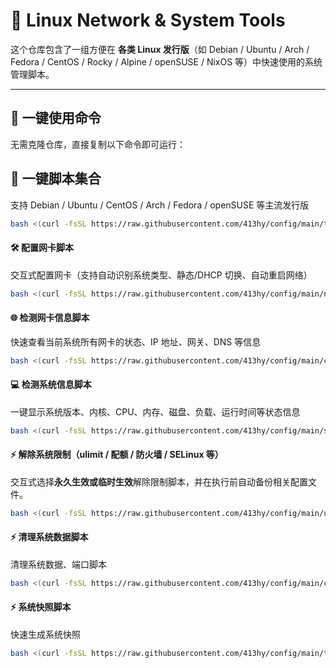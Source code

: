 # 🧩 Linux Network & System Tools

这个仓库包含了一组方便在 **各类 Linux 发行版**（如 Debian / Ubuntu / Arch / Fedora / CentOS / Rocky / Alpine / openSUSE / NixOS 等）中快速使用的系统管理脚本。

---

## 🚀 一键使用命令

无需克隆仓库，直接复制以下命令即可运行：

## 🧹 一键脚本集合
支持 Debian / Ubuntu / CentOS / Arch / Fedora / openSUSE 等主流发行版
```bash
bash <(curl -fsSL https://raw.githubusercontent.com/413hy/config/main/tools.sh)
```


#### 🛠️ 配置网卡脚本
交互式配置网卡（支持自动识别系统类型、静态/DHCP 切换、自动重启网络）  
```bash
bash <(curl -fsSL https://raw.githubusercontent.com/413hy/config/main/netconfig.sh)
```

#### 🌐 检测网卡信息脚本
快速查看当前系统所有网卡的状态、IP 地址、网关、DNS 等信息
```bash
bash <(curl -fsSL https://raw.githubusercontent.com/413hy/config/main/check.sh)
```

#### 💻 检测系统信息脚本
一键显示系统版本、内核、CPU、内存、磁盘、负载、运行时间等状态信息
```bash
bash <(curl -fsSL https://raw.githubusercontent.com/413hy/config/main/system.sh)
```

#### ⚡ 解除系统限制（ulimit / 配额 / 防火墙 / SELinux 等）
交互式选择**永久生效或临时生效**解除限制脚本，并在执行前自动备份相关配置文件。
```bash
bash <(curl -fsSL https://raw.githubusercontent.com/413hy/config/main/unlimit.sh)
```

#### ⚡ 清理系统数据脚本
清理系统数据、端口脚本
```bash
bash <(curl -fsSL https://raw.githubusercontent.com/413hy/config/main/clean.sh)
```

#### ⚡ 系统快照脚本
快速生成系统快照
```bash
bash <(curl -fsSL https://raw.githubusercontent.com/413hy/config/main/timeshift.sh)
```
